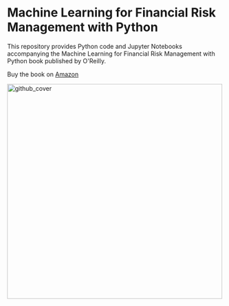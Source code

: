 # Machine Learning for Financial Risk Management with Python

This repository provides Python code and Jupyter Notebooks accompanying the Machine Learning for Financial Risk Management with Python book published by O'Reilly.

Buy the book on [Amazon](https://www.amazon.com/Machine-Learning-Financial-Management-Python/dp/1492085251)


<img width="500" alt="github_cover" src="https://user-images.githubusercontent.com/67332480/144273554-11ff4fd7-9be1-418f-9b3f-83f77f410b9e.png">
